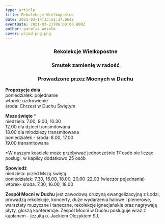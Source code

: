 ```yaml
---
type: article
title: Rekolekcje Wielkopostne
date: 2021-03-14T13:51:37.064Z
eventDate: 2021-03-21T06:00:00.000Z
author: parafia wesoła
cover: przod.png.png
---
```

<!--StartFragment-->

<h3 style="text-align:center;">Rekolekcje Wielkopostne</h3>
<h3 style="text-align:center;">Smutek zamienię w radość</h3>
<h3 style="text-align:center;">Prowadzone przez Mocnych w Duchu</h3>

**Propozycje dnia** \
poniedziałek: pojednanie \
wtorek: uzdrowienie \
środa: Chrzest w Duchu Świętym 

**Msze święte** *\
niedziela: 7.00, 9.00, 10.30 \
               12.00 dla dzieci transmitowana \
               18.00 dla młodzieży transmitowana \
poniedziałek - środa: 8.00, 17.00 \
                                  19.00 transmitowana 

\*W naszym kościele może przebywać jednocześnie 17 osób nie licząc posługi, w kaplicy dodatkowo 25 osób

**Spowiedź** \
niedziela: przed Mszą świętą \
poniedziałek: 7.30, 16.00, 18.00, 20.00-22.00 (wieczór pojednania) \
wtorek- środa: 7.30, 16.00, 18.00 

**Zespół Mocni w Duchu** jest zawodową drużyną ewangelizacyjną z Łodzi, prowadzą rekolekcje, koncerty, duże wydarzenia halowe i plenerowe, warsztaty muzyczne i taneczne, rekolekcje ignacjańskie oraz nagrywają płyty, głoszą konferencje. Zespół Mocni w Duchu posługuje wraz z kapłanem - jezuitą o. Jackiem Olczykiem SJ. 

<!--EndFragment-->